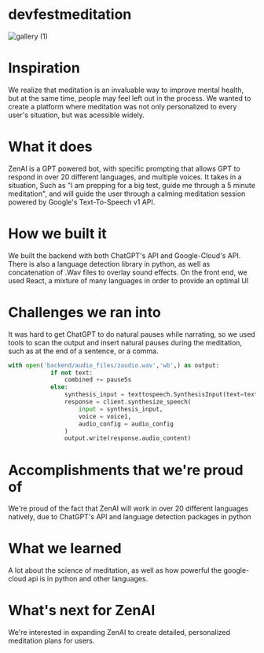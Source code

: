 # devfestmeditation

![gallery (1)](https://github.com/de2425c/devfestmeditation/assets/154690407/80806dc3-2d66-4f96-8f65-6d107b8e44a6)

# Inspiration
We realize that meditation is an invaluable way to improve mental health, but at the same time, people may feel left out in the process. We wanted to create a platform where meditation was not only personalized to every user's situation, but was acessible widely.

# What it does
ZenAI is a GPT powered bot, with specific prompting that allows GPT to respond in over 20 different languages, and multiple voices. It takes in a situation, Such as "I am prepping for a big test, guide me through a 5 minute meditation", and will guide the user through a calming meditation session powered by Google's Text-To-Speech v1 API.

# How we built it
We built the backend with both ChatGPT's API and Google-Cloud's API. There is also a language detection library in python, as well as concatenation of .Wav files to overlay sound effects. On the front end, we used React, a mixture of many languages in order to provide an optimal UI

# Challenges we ran into
It was hard to get ChatGPT to do natural pauses while narrating, so we used tools to scan the output and insert natural pauses during the meditation, such as at the end of a sentence, or a comma.

```python
with open('backend/audio_files/zaudio.wav','wb',) as output:
            if not text:
                combined += pause5s
            else:
                synthesis_input = texttospeech.SynthesisInput(text=text)
                response = client.synthesize_speech(
                    input = synthesis_input,
                    voice = voice1,
                    audio_config = audio_config
                )
                output.write(response.audio_content)
```
# Accomplishments that we're proud of
We're proud of the fact that ZenAI will work in over 20 different languages natively, due to ChatGPT's API and language detection packages in python

# What we learned
A lot about the science of meditation, as well as how powerful the google-cloud api is in python and other languages.

# What's next for ZenAI
We're interested in expanding ZenAI to create detailed, personalized meditation plans for users.

